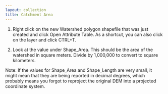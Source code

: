 ```yaml
---
layout: collection
title: Catchment Area
---
```

1.	Right click on the new Watershed polygon shapefile that was just created and click Open Attribute Table. As a shortcut, you can also click on the layer and click CTRL+T.

2.	Look at the value under Shape_Area. This should be the area of the watershed in square meters. Divide by 1,000,000 to convert to square kilometers.

Note: If the values for Shape_Area and Shape_Length are very small, it might mean that they are being reported in decimal degrees, which probably means you forgot to reproject the original DEM into a projected coordinate system.
